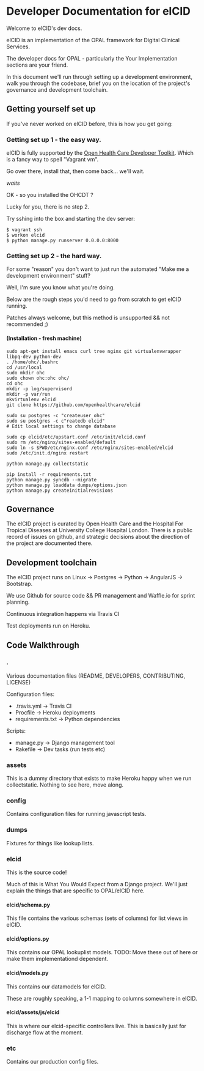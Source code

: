 # Developer Documentation for elCID

Welcome to elCID's dev docs. 

elCID is an implementation of the OPAL framework for Digital Clinical Services. 

The developer docs for OPAL - particularly the Your Implementation sections are your friend.

In this document we'll run through setting up a development environment, walk you through the codebase, brief you on the location of the project's governance and development toolchain.

## Getting yourself set up

If you've never worked on elCID before, this is how you get going:

### Getting set up 1 - the easy way.

elCID is fully supported by the [Open Health Care Developer Toolkit](https://github.com/openhealthcare/developer). 
Which is a fancy way to spell "Vagrant vm". 

Go over there, install that, then come back... we'll wait. 

*waits*

OK - so you installed the OHCDT ? 

Lucky for you, there is no step 2. 

Try sshing into the box and starting the dev server: 

    $ vagrant ssh
    $ workon elcid
    $ python manage.py runserver 0.0.0.0:8000

### Getting set up 2 - the hard way.

For some "reason" you don't want to just run the automated "Make me a development environment" stuff? 

Well, I'm sure you know what you're doing. 

Below are the rough steps you'd need to go from scratch to get elCID running. 

Patches always welcome, but this method is unsupported && not recommended ;) 

#### (Installation - fresh machine)

    sudo apt-get install emacs curl tree nginx git virtualenvwrapper libpq-dev python-dev
    . /home/ohc/.bashrc
    cd /usr/local
    sudo mkdir ohc
    sudo chown ohc:ohc ohc/
    cd ohc
    mkdir -p log/supervisord
    mkdir -p var/run
    mkvirtualenv elcid
    git clone https://github.com/openhealthcare/elcid
    
    sudo su postgres -c "createuser ohc"
    sudo su postgres -c c"reatedb elcid"
    # Edit local settings to change database
    
    sudo cp elcid/etc/upstart.conf /etc/init/elcid.conf
    sudo rm /etc/nginx/sites-enabled/default
    sudo ln -s $PWD/etc/nginx.conf /etc/nginx/sites-enabled/elcid
    sudo /etc/init.d/nginx restart
    
    python manage.py collectstatic

    pip install -r requirements.txt
    python manage.py syncdb --migrate
    python manage.py loaddata dumps/options.json
    python manage.py createinitialrevisions


## Governance

The elCID project is curated by Open Health Care and the Hospital For Tropical Diseases at University College Hospital London. There is a public record of issues on github, and strategic decisions about the direction of the project are documented there. 

## Development toolchain

The elCID project runs on Linux -> Postgres -> Python -> AngularJS -> Bootstrap. 

We use Github for source code && PR management and Waffle.io for sprint planning.

Continuous integration happens via Travis CI

Test deployments run on Heroku.

## Code Walkthrough

### .

Various documentation files (README, DEVELOPERS, CONTRIBUTING, LICENSE)

Configuration files: 

* .travis.yml -> Travis CI
* Procfile -> Heroku deployments
* requirements.txt -> Python dependencies

Scripts: 

* manage.py -> Django management tool
* Rakefile -> Dev tasks (run tests etc) 

### assets

This is a dummy directory that exists to make Heroku happy when we run collectstatic. Nothing to see here, move along.

### config

Contains configuration files for running javascript tests.

### dumps

Fixtures for things like lookup lists.

### elcid

This is the source code!

Much of this is What You Would Expect from a Django project. We'll just explain the things that are specific to OPAL/elCID here.

#### elcid/schema.py

This file contains the various schemas (sets of columns) for list views in elCID. 

#### elcid/options.py

This contains our OPAL lookuplist models.
TODO: Move these out of here or make them implementationd dependent.

#### elcid/models.py

This contains our datamodels for elCID.

These are roughly speaking, a 1-1 mapping to columns somewhere in elCID.

#### elcid/assets/js/elcid

This is where our elcid-specific controllers live.
This is basically just for discharge flow at the moment. 

### etc

Contains our production config files.

